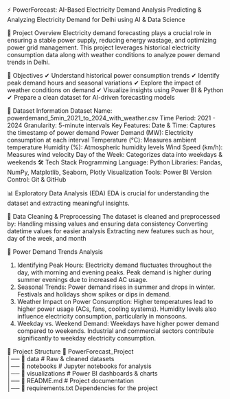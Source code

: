 ⚡ PowerForecast: AI-Based Electricity Demand Analysis
Predicting & Analyzing Electricity Demand for Delhi using AI & Data Science

📌 Project Overview
Electricity demand forecasting plays a crucial role in ensuring a stable power supply, reducing energy wastage, and optimizing power grid management. This project leverages historical electricity consumption data along with weather conditions to analyze power demand trends in Delhi.

🎯 Objectives
✔ Understand historical power consumption trends
✔ Identify peak demand hours and seasonal variations
✔ Explore the impact of weather conditions on demand
✔ Visualize insights using Power BI & Python
✔ Prepare a clean dataset for AI-driven forecasting models

📂 Dataset Information
Dataset Name: powerdemand_5min_2021_to_2024_with_weather.csv
Time Period: 2021 - 2024
Granularity: 5-minute intervals
Key Features:
Date & Time: Captures the timestamp of power demand
Power Demand (MW): Electricity consumption at each interval
Temperature (°C): Measures ambient temperature
Humidity (%): Atmospheric humidity levels
Wind Speed (km/h): Measures wind velocity
Day of the Week: Categorizes data into weekdays & weekends
🛠 Tech Stack
   Programming Language: Python
   Libraries: Pandas, NumPy, Matplotlib, Seaborn, Plotly
   Visualization Tools: Power BI
   Version Control: Git & GitHub

📊 Exploratory Data Analysis (EDA)
EDA is crucial for understanding the dataset and extracting meaningful insights.

📌 Data Cleaning & Preprocessing
The dataset is cleaned and preprocessed by:
  Handling missing values and ensuring data consistency
  Converting datetime values for easier analysis
  Extracting new features such as hour, day of the week, and month

📌 Power Demand Trends Analysis
1) Identifying Peak Hours:
Electricity demand fluctuates throughout the day, with morning and evening peaks.
Peak demand is higher during summer evenings due to increased AC usage.
2) Seasonal Trends:
Power demand rises in summer and drops in winter.
Festivals and holidays show spikes or dips in demand.
3) Weather Impact on Power Consumption:
Higher temperatures lead to higher power usage (ACs, fans, cooling systems).
Humidity levels also influence electricity consumption, particularly in monsoons.
4) Weekday vs. Weekend Demand:
Weekdays have higher power demand compared to weekends.
Industrial and commercial sectors contribute significantly to weekday electricity consumption.

📂 Project Structure
📂 PowerForecast_Project  
│── 📁 data                  # Raw & cleaned datasets  
│── 📁 notebooks             # Jupyter notebooks for analysis  
│── 📁 visualizations        # Power BI dashboards & charts  
│── 📄 README.md             # Project documentation  
│── 📄 requirements.txt      Dependencies for the project  





